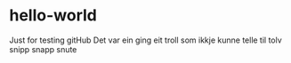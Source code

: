 # hello-world
Just for testing gitHub
Det var ein ging eit troll
som ikkje kunne telle til tolv
snipp snapp snute
